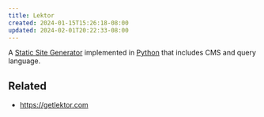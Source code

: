 ```yaml
---
title: Lektor
created: 2024-01-15T15:26:18-08:00
updated: 2024-02-01T20:22:33-08:00
---
```


A [Static Site Generator](Static%20Site%20Generator.md) implemented in [Python](Python.md) that includes CMS and query language.

## Related

* https://getlektor.com
